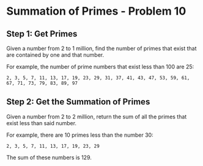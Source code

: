 # Summation of Primes - Problem 10

## Step 1: Get Primes

Given a number from 2 to 1 million, find the number of primes that exist that are contained by one and that number.

For example, the number of prime numbers that exist less than 100 are 25:

`2, 3, 5, 7, 11, 13, 17, 19, 23, 29, 31, 37, 41, 43, 47, 53, 59, 61, 67, 71, 73, 79, 83, 89, 97`

## Step 2: Get the Summation of Primes

Given a number from 2 to 2 million, return the sum of all the primes that exist less than said number.

For example, there are 10 primes less than the number 30:

`2, 3, 5, 7, 11, 13, 17, 19, 23, 29`

The sum of these numbers is 129.
